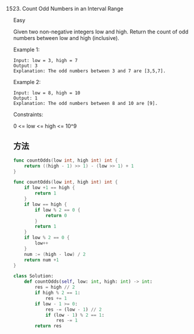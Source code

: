1523. Count Odd Numbers in an Interval Range

Easy

Given two non-negative integers low and high. Return the count of odd numbers between low and high (inclusive).

 

Example 1:

```
Input: low = 3, high = 7
Output: 3
Explanation: The odd numbers between 3 and 7 are [3,5,7].
```

Example 2:

```
Input: low = 8, high = 10
Output: 1
Explanation: The odd numbers between 8 and 10 are [9].
```

 

Constraints:

0 <= low <= high <= 10^9

## 方法

```go
func countOdds(low int, high int) int {
	return ((high - 1) >> 1) - (low >> 1) + 1
}
```

```go
func countOdds(low int, high int) int {
    if low +1 == high {
        return 1
    }
    if low == high {
        if low % 2 == 0 {
            return 0
        }
        return 1
    }
    if low % 2 == 0 {
        low++
    }
    num := (high - low) / 2
    return num +1
}

```



```python
class Solution:
    def countOdds(self, low: int, high: int) -> int:
        res = high // 2
        if high % 2 == 1:
            res += 1
        if low - 1 >= 0:
            res -= (low - 1) // 2
            if (low - 1) % 2 == 1:
                res -= 1
        return res
```
